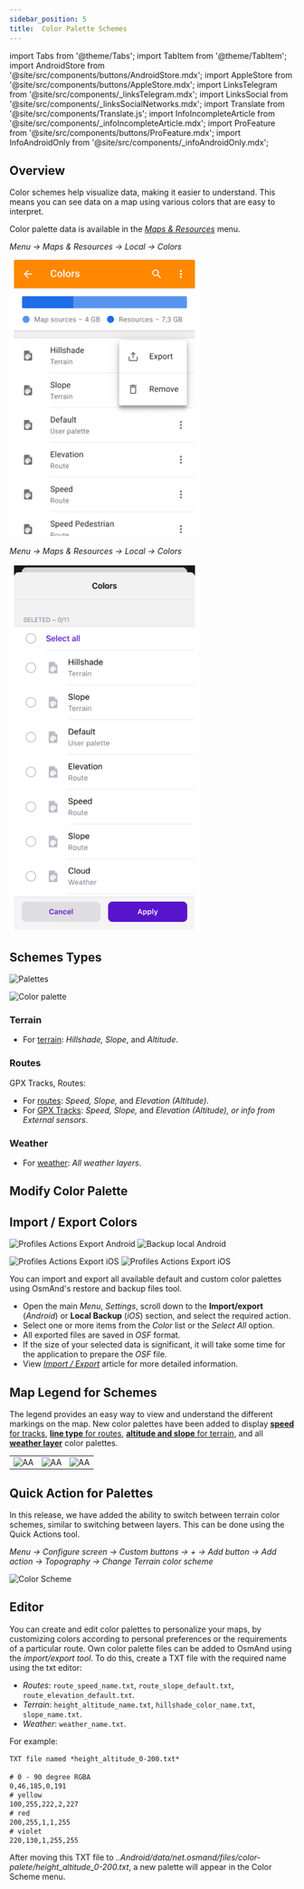 ```yaml
---
sidebar_position: 5
title:  Color Palette Schemes
---
```


import Tabs from '@theme/Tabs';
import TabItem from '@theme/TabItem';
import AndroidStore from '@site/src/components/buttons/AndroidStore.mdx';
import AppleStore from '@site/src/components/buttons/AppleStore.mdx';
import LinksTelegram from '@site/src/components/_linksTelegram.mdx';
import LinksSocial from '@site/src/components/_linksSocialNetworks.mdx';
import Translate from '@site/src/components/Translate.js';
import InfoIncompleteArticle from '@site/src/components/_infoIncompleteArticle.mdx';
import ProFeature from '@site/src/components/buttons/ProFeature.mdx';
import InfoAndroidOnly from '@site/src/components/_infoAndroidOnly.mdx';


<InfoIncompleteArticle/>

## Overview

Color schemes help visualize data, making it easier to understand. This means you can see data on a map using various colors that are easy to interpret.  

Color palette data is available in the [*Maps & Resources*](../personal/maps.md#local) menu.

<Tabs groupId="operating-systems">

<TabItem value="android" label="Android">

*Menu → Maps & Resources → Local → Colors*

![Palettes](../../../blog/2024-06-19-android-4-8/img/colors.png)

</TabItem>

<TabItem value="ios" label="iOS">

*Menu → Maps & Resources → Local → Colors*

![Color palette](../../../blog/2024-06-20-ios-4-8/img/color_palette_ios.png)

</TabItem>

</Tabs>



## Schemes Types 

<Tabs groupId="operating-systems">

<TabItem value="android" label="Android">

![Palettes](@site/blog/2024-06-19-android-4-8/img/palette.png)

</TabItem>

<TabItem value="ios" label="iOS">

![Color palette](@site/blog/2024-06-19-android-4-8/img/color_altitude.png)

</TabItem>

</Tabs>

### Terrain

- For [terrain](../plugins/contour-lines.md#hillshade-slope-and-altitude-layers): *Hillshade, Slope*, and *Altitude*.

### Routes

GPX Tracks, Routes:

- For [routes](../navigation/guidance/map-during-navigation.md#color): *Speed, Slope,* and *Elevation (Altitude)*.
- For [GPX Tracks](../map/tracks-on-map.md#color): *Speed, Slope,* and *Elevation (Altitude), or info from External sensors*.

### Weather

- For [weather](../plugins/weather.md#weather-layers): *All weather layers*.


## Modify Color Palette



## Import / Export Colors

<Tabs groupId="operating-systems">

<TabItem value="android" label="Android">

*<Translate android="true" ids="shared_string_menu,shared_string_settings,import_export,export_to_file"/>*  

![Profiles Actions Export Android](@site/static/img/personal/profiles/profile_actions_export_1_andr.png)   ![Backup local Android](@site/static/img/personal/profiles/profile_actions_export_3_andr.png)   

</TabItem>

<TabItem value="ios" label="iOS"> 

*<Translate ios="true" ids="shared_string_menu,shared_string_settings,local_backup,backup_into_file"/>*     

![Profiles Actions Export iOS](@site/static/img/personal/profiles/profile_actions_export_1_ios.png)    ![Profiles Actions Export iOS](@site/static/img/personal/profiles/profile_actions_export_3_ios.png)    

</TabItem>

</Tabs> 

You can import and export all available default and custom color palettes using OsmAnd's restore and backup files tool.

- Open the main *Menu*, *Settings*, scroll down to the **Import/export** (*Android*) or **Local Backup** (*iOS*) section, and select the required action.
- Select one or more items from the *Color* list or the *Select All* option.
- All exported files are saved in *OSF* format.
- If the size of your selected data is significant, it will take some time for the application to prepare the *OSF* file.
- View [*Import / Export*](../personal/import-export.md) article for more detailed information.


## Map Legend for Schemes

The legend provides an easy way to view and understand the different markings on the map. New color palettes have been added to display [**speed** for tracks](../map/tracks-on-map.md#color), [**line type** for routes](../navigation/guidance/map-during-navigation.md#color), [**altitude and slope** for terrain](../plugins/contour-lines.md#color-scheme), and all [**weather layer**](../plugins/weather.md#weather-layers) color palettes.

<table class="image">
    <tr>
        <td><img src={require('@site/blog/2024-06-19-android-4-8/img/legend.png').default} alt="AA"/></td>
        <td><img src={require('@site/blog/2024-06-19-android-4-8/img/legend_1.png').default} alt="AA"/></td>
        <td><img src={require('@site/blog/2024-06-19-android-4-8/img/legend_2.png').default} alt="AA"/></td>
    </tr>
</table>  


## Quick Action for Palettes

In this release, we have added the ability to switch between terrain color schemes, similar to switching between layers. This can be done using the Quick Actions tool.  

_Menu → Configure screen → Custom buttons → + → Add button → Add action → Topography → Change Terrain color scheme_

![Color Scheme](@site/blog/2024-06-19-android-4-8/img/color_scheme.png)


## Editor

<!--

*Terrain → Modify → All colors → &#8942; → Edit*

<table class="image">
    <tr>
        <td><img src={require('@site/blog/2024-06-19-android-4-8/img/palette_editor.png').default} alt="AA"/></td>
        <td><img src={require('@site/blog/2024-06-19-android-4-8/img/palette_editor_1.png').default} alt="AA"/></td>
    </tr>
</table>  

-->

You can create and edit color palettes to personalize your maps, by customizing colors according to personal preferences or the requirements of a particular route. Own color palette files can be added to OsmAnd using the *import/export tool*. To do this, create a TXT file with the required name using the txt editor:

- *Routes*: `route_speed_name.txt`, `route_slope_default.txt`, `route_elevation_default.txt`.
- *Terrain*: `height_altitude_name.txt`, `hillshade_color_name.txt`, `slope_name.txt`.
- *Weather*: `weather_name.txt`.

For example:

```
TXT file named *height_altitude_0-200.txt*

# 0 - 90 degree RGBA
0,46,185,0,191
# yellow 
100,255,222,2,227
# red
200,255,1,1,255
# violet
220,130,1,255,255

```
After moving this TXT file to *..Android/data/net.osmand/files/color-palete/height_altitude_0-200.txt*, a new palette will appear in the Color Scheme menu.

